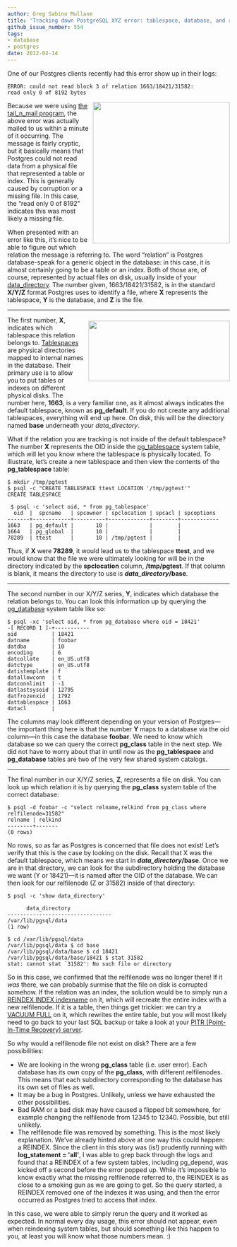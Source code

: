 ```yaml
---
author: Greg Sabino Mullane
title: 'Tracking down PostgreSQL XYZ error: tablespace, database, and relfilnode'
github_issue_number: 554
tags:
- database
- postgres
date: 2012-02-14
---
```


One of our Postgres clients recently had this error show up in their logs:

```nohighlight
ERROR: could not read block 3 of relation 1663/18421/31582:
read only 0 of 8192 bytes
```

<a href="/blog/2012/02/postgres-block-error-xyz/image-0-big.png"><img alt="" border="0" id="BLOGGER_PHOTO_ID_5706852464520734962" src="/blog/2012/02/postgres-block-error-xyz/image-0.png" style="float:right; margin:0 0 10px 10px;cursor:pointer; cursor:hand;width: 310px; height: 320px;"/></a>

Because we were using  [the tail_n_mail program](http://bucardo.org/wiki/Tail_n_mail), the above error was actually mailed to us within a minute of it occurring. The message is fairly cryptic, but it basically means that Postgres could not read data from a physical file that represented a table or index. This is generally caused by corruption or a missing file. In this case, the “read only 0 of 8192” indicates this was most likely a missing file.

When presented with an error like this, it’s nice to be able to figure out which relation the message is referring to. The word “relation” is Postgres database-speak for a generic object in the database: in this case, it is almost certainly going to be a table or an index. Both of those are, of course, represented by actual files on disk, usually inside of your [data_directory](https://www.postgresql.org/docs/current/static/runtime-config-file-locations.html). The number given, 1663/18421/31582, is in the standard **X/Y/Z** format Postgres uses to identify a file, where **X** represents the tablespace, **Y** is the database, and **Z** is the file.

-----------

<a href="/blog/2012/02/postgres-block-error-xyz/image-1-big.png"><img alt="" border="0" id="BLOGGER_PHOTO_ID_5706852622605279650" src="/blog/2012/02/postgres-block-error-xyz/image-1.png" style="float:right; margin:10 0 30px 10px;cursor:pointer; cursor:hand;width: 320px; height: 137px;"/></a>

The first number, **X**, indicates which tablespace this relation belongs to. [Tablespaces](https://www.postgresql.org/docs/current/static/manage-ag-tablespaces.html) are physical directories mapped to internal names in the database. Their primary use is to allow you to put tables or indexes on different physical disks. The number here, **1663**, is a very familiar one, as it almost always indicates the default tablespace, known as **pg_default**. If you do not create any additional tablespaces, everything will end up here. On disk, this will be the directory named **base** underneath your *data_directory*.

What if the relation you are tracking is not inside of the default tablespace? The number **X** represents the OID inside the [pg_tablespace](https://www.postgresql.org/docs/9.1/static/catalog-pg-tablespace.html) system table, which will let you know where the tablespace is physically located. To illustrate, let’s create a new tablespace and then view the contents of the **pg_tablespace** table:

```nohighlight
$ mkdir /tmp/pgtest
$ psql -c "CREATE TABLESPACE ttest LOCATION '/tmp/pgtest'"
CREATE TABLESPACE

 $ psql -c 'select oid, * from pg_tablespace'
  oid  |  spcname   | spcowner | spclocation | spcacl | spcoptions
-------+------------+----------+-------------+--------+------------
1663   | pg_default |       10 |             |        |
1664   | pg_global  |       10 |             |        |
78289  | ttest      |       10 | /tmp/pgtest |        |
```

Thus, if **X** were **78289**, it would lead us to the tablespace **ttest**, and we would know that the file we were ultimately looking for will be in the directory indicated by the **spclocation** column, **/tmp/pgtest**. If that column is blank, it means the directory to use is ***data_directory*/base**.

-----------

The second number in our X/Y/Z series, **Y**, indicates which database the relation belongs to. You can look this information up by querying the [pg_database](https://www.postgresql.org/docs/current/static/catalog-pg-database.html) system table like so:

```
$ psql -xc 'select oid, * from pg_database where oid = 18421'
-[ RECORD 1 ]-+-----------
oid           | 18421
datname       | foobar
datdba        | 10
encoding      | 6
datcollate    | en_US.utf8
datctype      | en_US.utf8
datistemplate | f
datallowconn  | t
datconnlimit  | -1
datlastsysoid | 12795
datfrozenxid  | 1792
dattablespace | 1663
datacl        |
```

The columns may look different depending on your version of Postgres—​the important thing here is that the number **Y** maps to a database via the oid column—​in this case the database **foobar**. We need to know which database so we can query the correct **pg_class** table in the next step. We did not have to worry about that in until now as the **pg_tablespace** and **pg_database** tables are two of the very few shared system catalogs.

-----------

The final number in our X/Y/Z series, **Z**, represents a file on disk. You can look up which relation it is by querying the **pg_class** system table of the correct database:

```nohighlight
$ psql -d foobar -c "select relname,relkind from pg_class where relfilenode=31582"
relname | relkind
--------+-------
(0 rows)
```

No rows, so as far as Postgres is concerned that file does not exist! Let’s verify that this is the case by looking on the disk. Recall that X was the default tablespace, which means we start in ***data_directory*/base**. Once we are in that directory, we can look for the subdirectory holding the database we want (Y or 18421)—​it is named after the OID of the database. We can then look for our relfilenode (Z or 31582) inside of that directory:

```nohighlight
$ psql -c 'show data_directory'

      data_directory       
---------------------------------
/var/lib/pgsql/data
(1 row)

$ cd /var/lib/pgsql/data
/var/lib/pgsql/data $ cd base
/var/lib/pgsql/data/base $ cd 18421
/var/lib/pgsql/data/base/18421 $ stat 31582
stat: cannot stat `31582': No such file or directory
```

So in this case, we confirmed that the relfilenode was no longer there! If it *was* there, we can probably surmise that the file on disk is corrupted somehow. If the relation was an index, the solution would be to simply run a [REINDEX INDEX indexname](https://www.postgresql.org/docs/current/static/sql-reindex.html) on it, which will recreate the entire index with a new relfilenode. If it is a table, then things get trickier: we can try a [VACUUM FULL](https://www.postgresql.org/docs/current/static/sql-vacuum.html) on it, which rewrites the entire table, but you will most likely need to go back to your last SQL backup or take a look at your [PITR (Point-In-Time Recovery) server](https://www.postgresql.org/docs/current/static/continuous-archiving.html).

So why would a relfilenode file not exist on disk? There are a few possibilities:

- We are looking in the wrong **pg_class** table (i.e. user error). Each database has its own copy of the **pg_class**, with different relfilenodes. This means that each subdirectory corresponding to the database has its own set of files as well.
- It may be a bug in Postgres. Unlikely, unless we have exhausted the other possibilities.
- Bad RAM or a bad disk may have caused a flipped bit somewhere, for example changing the relfilenode from 12345 to 12340. Possible, but still unlikely.
- The relfilenode file was removed by something. This is the most likely explanation. We’ve already hinted above at one way this could happen: a REINDEX. Since the client in this story was (is!) prudently running with **log_statement = 'all'**, I was able to grep back through the logs and found that a REINDEX of a few system tables, including pg_depend, was kicked off a second before the error popped up. While it’s impossible to know exactly what the missing relfilenode referred to, the REINDEX is as close to a smoking gun as we are going to get. So the query started, a REINDEX removed one of the indexes it was using, and then the error occurred as Postgres tried to access that index.

In this case, we were able to simply rerun the query and it worked as expected. In normal every day usage, this error should not appear, even when reindexing system tables, but should something like this happen to you, at least you will know what those numbers mean. :)
